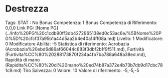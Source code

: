 # Destrezza

Tags: STAT
: No
Bonus Competenza: 1
Bonus Competenza di Riferimento: 0,0,0
Link PG: [Nome PG] (../Info%20PG%20c1cdb90ff3db4272965138ed0c53ac6e/%5BNome%20PG%5D%20cfcf37a95b1a44d5aa2b4e40a14ff08a.md)
Livello: 1
Modificatore: 0
Modificatore  Abilità: -5
Statistica di riferimento: Acrobazia (Acrobazia%20ebd6d86af66044c683f3dbf2b1f9f511.md), Furtività (Furtivita%CC%80%20288173870f234a4fb7ba788a648a38ed.md), Rapidità di mano (Rapidita%CC%80%20di%20mano%20ed74b87a372e4b73b7db9d17cbc781c9.md)
Tiro Salvezza: 0
Valore: 10
Valore di riferimento: -5,-5,-5